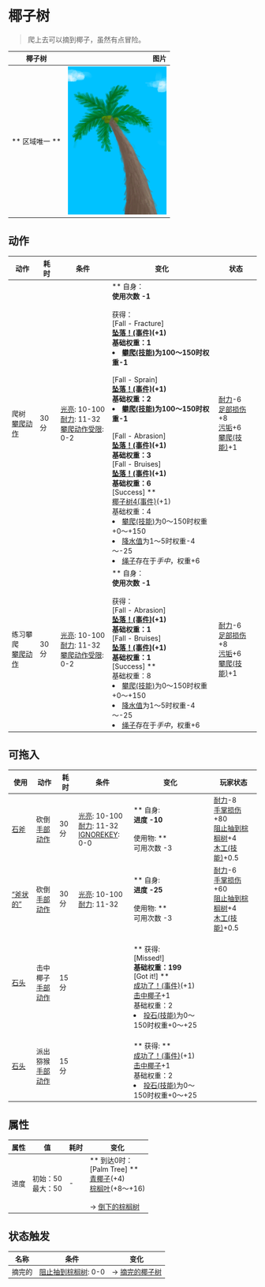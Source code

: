 # 椰子树  
> 爬上去可以摘到椰子，虽然有点冒险。  
  
  椰子树  |   图片   
 ----  |  ----:   
 ** 区域唯一 **  |  <img decoding="async" src="Sprite/PalmTree.png" href="a.md" style="max-width:300px;max-height:300px;">   
  
## 动作  
动作  |  耗时  |  条件  |  变化  |  状态  
----  |  ----  |  ----  |  ----  |  ----  
爬树<br>[攀爬动作](ClimbAction.md)  |  30分  |  [光亮](Light.md): 10-100<br>[耐力](Stamina.md): 11-32<br>[攀爬动作受限](ModifierClimb.md): 0-2  |  ** 自身：**<br>使用次数  -1<br><br>** 获得： **<br>** [Fall - Fracture] **<br>  [坠落！(事件)](Event_FallFracture.md)(+1)<br>基础权重：1<li>[攀爬(技能)](Skill_Climbing.md)为100～150时权重-1</li><br>** [Fall - Sprain] **<br>  [坠落！(事件)](Event_FallSprains.md)(+1)<br>基础权重：2<li>[攀爬(技能)](Skill_Climbing.md)为100～150时权重-1</li><br>** [Fall - Abrasion] **<br>  [坠落！(事件)](Event_FallAbrasion.md)(+1)<br>基础权重：3<br>** [Fall - Bruises] **<br>  [坠落！(事件)](Event_FallBruise.md)(+1)<br>基础权重：6<br>** [Success] **<br>  [椰子树4(事件)](Event_PalmTree4.md)(+1)<br>基础权重：4<li>[攀爬(技能)](Skill_Climbing.md)为0～150时权重+0～+150</li><li>[降水值](RainValue.md)为1～5时权重-4～-25</li><li>[绳子](Rope.md)存在于*手中*，权重+6</li>  |  [耐力](Stamina.md)-6<br>[足部损伤](FootDamage.md)+8<br>[污垢](Filth.md)+6<br>[攀爬(技能)](Skill_Climbing.md)+1  
练习攀爬<br>[攀爬动作](ClimbAction.md)  |  30分  |  [光亮](Light.md): 10-100<br>[耐力](Stamina.md): 11-32<br>[攀爬动作受限](ModifierClimb.md): 0-2  |  ** 自身：**<br>使用次数  -1<br><br>** 获得： **<br>** [Fall - Abrasion] **<br>  [坠落！(事件)](Event_FallAbrasion.md)(+1)<br>基础权重：1<br>** [Fall - Bruises] **<br>  [坠落！(事件)](Event_FallBruise.md)(+1)<br>基础权重：1<br>** [Success] **<br>基础权重：8<li>[攀爬(技能)](Skill_Climbing.md)为0～150时权重+0～+150</li><li>[降水值](RainValue.md)为1～5时权重-4～-25</li><li>[绳子](Rope.md)存在于*手中*，权重+6</li>  |  [耐力](Stamina.md)-6<br>[足部损伤](FootDamage.md)+8<br>[污垢](Filth.md)+6<br>[攀爬(技能)](Skill_Climbing.md)+1  
## 可拖入  
使用  |  动作  |  耗时  |  条件  |  变化  |  玩家状态  
----  |  ----  |  ----  |  ----  |  ----  |  ----  
[石斧](StoneAxe.md)  |  砍倒<br>[手部动作](HandAction.md)  |  30分  |  [光亮](Light.md): 10-100<br>[耐力](Stamina.md): 11-32<br>[IGNOREKEY](OnNotAxeAdv.md): 0-0  |  ** 自身: **<br>进度  -10<br><br>** 使用物: **<br>可用次数  -3  |  [耐力](Stamina.md)-8<br>[手掌损伤](HandDamage.md)+80<br>[阻止抽到棕榈树](PalmTreeKiller.md)+4<br>[木工(技能)](Skill_Woodworking.md)+0.5  
[“斧状的”](tag_AxeAdv.md)  |  砍倒<br>[手部动作](HandAction.md)  |  30分  |  [光亮](Light.md): 10-100<br>[耐力](Stamina.md): 11-32  |  ** 自身: **<br>进度  -25<br><br>** 使用物: **<br>可用次数  -3  |  [耐力](Stamina.md)-6<br>[手掌损伤](HandDamage.md)+60<br>[阻止抽到棕榈树](PalmTreeKiller.md)+4<br>[木工(技能)](Skill_Woodworking.md)+0.5  
[石头](Stone.md)  |  击中椰子<br>[手部动作](HandAction.md)  |  15分  |    |  <br>** 获得: **<br>** [Missed!] **<br>基础权重：199<br>** [Got it!] **<br>  [成功了！(事件)](Event_CoconutHit.md)(+1)<br>[击中椰子](OnCoconutHit.md)+1<br>基础权重：2<li>[投石(技能)](Skill_RockThrowing.md)为0～150时权重+0～+25</li>  |    
[石头](Stone.md)  |  派出猕猴<br>[手部动作](HandAction.md)  |  15分  |    |  <br>** 获得: **<br>  [成功了！(事件)](Event_CoconutHit.md)(+1)<br>[击中椰子](OnCoconutHit.md)+1<br>基础权重：2<li>[投石(技能)](Skill_RockThrowing.md)为0～150时权重+0～+25</li>  |    
## 属性   
属性  |  值  |  耗时  |  变化  
----  |  ----  |  ----  |  ----  
进度  |  初始：50<br>最大：50  |  -  |  ** 到达0时： **<br>** [Palm Tree] **<br>  [青椰子](CoconutHusked.md)(+4)<br>  [棕榈叶](PalmFronds.md)(+8～+16)<br><br>→ [倒下的棕榈树](PalmTreeFelled.md)  
## 状态触发  
名称  |  条件  |  变化  
----  |  ----  |  ----  
摘完的  |  [阻止抽到棕榈树](PalmTreeKiller.md): 0-0  |  → [摘完的椰子树](PalmTreeCleared.md)  


<script>document.title="椰子树 - 卡牌生存百科 Card Survival Wiki";</script>